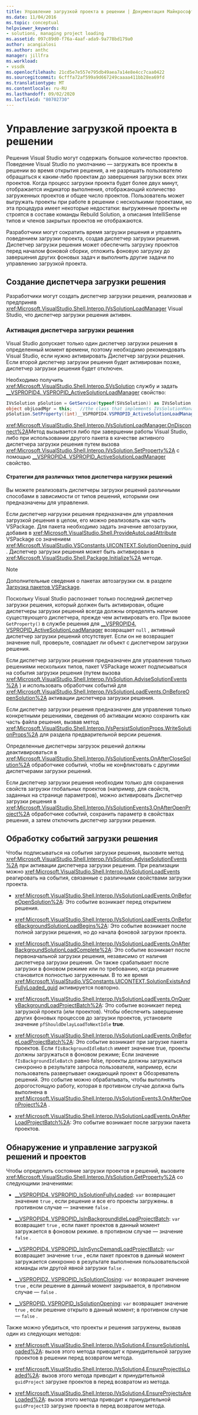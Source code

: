 ```yaml
---
title: Управление загрузкой проекта в решении | Документация Майкрософт
ms.date: 11/04/2016
ms.topic: conceptual
helpviewer_keywords:
- solutions, managing project loading
ms.assetid: 097c89d0-f76a-4aaf-ada9-9a778bd179a0
author: acangialosi
ms.author: anthc
manager: jillfra
ms.workload:
- vssdk
ms.openlocfilehash: 21cd5e7e557e795db49aea7a14e8e4cc7caa0422
ms.sourcegitcommit: 6cfffa72af599a9d667249caaaa411bb28ea69fd
ms.translationtype: MT
ms.contentlocale: ru-RU
ms.lasthandoff: 09/02/2020
ms.locfileid: "80702730"
---
```

# <a name="manage-project-loading-in-a-solution"></a>Управление загрузкой проекта в решении
Решения Visual Studio могут содержать большое количество проектов. Поведение Visual Studio по умолчанию — загружать все проекты в решении во время открытия решения, а не разрешать пользователю обращаться к каким-либо проектам до завершения загрузки всех этих проектов. Когда процесс загрузки проекта будет более двух минут, отображается индикатор выполнения, отображающий количество загруженных проектов и общее число проектов. Пользователь может выгружать проекты при работе в решении с несколькими проектами, но эта процедура имеет некоторые недостатки: выгруженные проекты не строятся в составе команды Rebuild Solution, а описания IntelliSense типов и членов закрытых проектов не отображаются.

 Разработчики могут сократить время загрузки решения и управлять поведением загрузки проекта, создав диспетчер загрузки решения. Диспетчер загрузки решения может обеспечить загрузку проектов перед началом фоновой сборки, отложить фоновую загрузку до завершения других фоновых задач и выполнить другие задачи по управлению загрузкой проекта.

## <a name="create-a-solution-load-manager"></a>Создание диспетчера загрузки решения
 Разработчики могут создать диспетчер загрузки решения, реализовав и предприняв <xref:Microsoft.VisualStudio.Shell.Interop.IVsSolutionLoadManager> Visual Studio, что диспетчер загрузки решения активен.

### <a name="activate-a-solution-load-manager"></a>Активация диспетчера загрузки решения
 Visual Studio допускает только один диспетчер загрузки решения в определенный момент времени, поэтому необходимо рекомендовать Visual Studio, если нужно активировать Диспетчер загрузки решения. Если второй диспетчер загрузки решения будет активирован позже, диспетчер загрузки решения будет отключен.

 Необходимо получить <xref:Microsoft.VisualStudio.Shell.Interop.SVsSolution> службу и задать [__VSPROPID4. VSPROPID_ActiveSolutionLoadManager](<xref:Microsoft.VisualStudio.Shell.Interop.__VSPROPID4.VSPROPID_ActiveSolutionLoadManager>) свойство:

```csharp
IVsSolution pSolution = GetService(typeof(SVsSolution)) as IVsSolution;
object objLoadMgr = this;   //the class that implements IVsSolutionManager
pSolution.SetProperty((int)__VSPROPID4.VSPROPID_ActiveSolutionLoadManager, objLoadMgr);
```

 <xref:Microsoft.VisualStudio.Shell.Interop.IVsSolutionLoadManager.OnDisconnect%2A>Метод вызывается либо при завершении работы Visual Studio, либо при использовании другого пакета в качестве активного диспетчера загрузки решения путем вызова <xref:Microsoft.VisualStudio.Shell.Interop.IVsSolution.SetProperty%2A> с помощью [__VSPROPID4. VSPROPID_ActiveSolutionLoadManager](<xref:Microsoft.VisualStudio.Shell.Interop.__VSPROPID4.VSPROPID_ActiveSolutionLoadManager>) свойство.

#### <a name="strategies-for-different-kinds-of-solution-load-manager"></a>Стратегии для различных типов диспетчера нагрузки решений
 Вы можете реализовать диспетчеры загрузки решений различными способами в зависимости от типов решений, которыми они предназначены для управления.

 Если диспетчер нагрузки решения предназначен для управления загрузкой решения в целом, его можно реализовать как часть VSPackage. Для пакета необходимо задать значение автозагрузки, добавив в <xref:Microsoft.VisualStudio.Shell.ProvideAutoLoadAttribute> VSPackage со значением <xref:Microsoft.VisualStudio.VSConstants.UICONTEXT.SolutionOpening_guid> . Диспетчер загрузки решения может быть активирован в <xref:Microsoft.VisualStudio.Shell.Package.Initialize%2A> методе.

> [!NOTE]
> Дополнительные сведения о пакетах автозагрузки см. в разделе [Загрузка пакетов VSPackage](../extensibility/loading-vspackages.md).

 Поскольку Visual Studio распознает только последний диспетчер загрузки решения, который должен быть активирован, общие диспетчеры загрузки решений всегда должны определять наличие существующего диспетчера, прежде чем активировать его. При вызове `GetProperty()` в службе решения для [__VSPROPID4. VSPROPID_ActiveSolutionLoadManager](<xref:Microsoft.VisualStudio.Shell.Interop.__VSPROPID4.VSPROPID_ActiveSolutionLoadManager>) возвращает `null` , активный диспетчер загрузки решений отсутствует. Если он не возвращает значение null, проверьте, совпадает ли объект с диспетчером загрузки решения.

 Если диспетчер загрузки решения предназначен для управления только решениями нескольких типов, пакет VSPackage может подписываться на события загрузки решения (путем вызова <xref:Microsoft.VisualStudio.Shell.Interop.IVsSolution.AdviseSolutionEvents%2A> ) и использовать обработчик событий для <xref:Microsoft.VisualStudio.Shell.Interop.IVsSolutionLoadEvents.OnBeforeOpenSolution%2A> активации диспетчера загрузки решения.

 Если диспетчер загрузки решения предназначен для управления только конкретными решениями, сведения об активации можно сохранить как часть файла решения, вызвав метод <xref:Microsoft.VisualStudio.Shell.Interop.IVsPersistSolutionProps.WriteSolutionProps%2A> для раздела предварительной версии решения.

 Определенные диспетчеры загрузок решений должны деактивироваться в <xref:Microsoft.VisualStudio.Shell.Interop.IVsSolutionEvents.OnAfterCloseSolution%2A> обработчике событий, чтобы не конфликтовать с другими диспетчерами загрузки решений.

 Если диспетчер загрузки решения необходим только для сохранения свойств загрузки глобальных проектов (например, для свойств, заданных на странице параметров), можно активировать Диспетчер загрузки решения в <xref:Microsoft.VisualStudio.Shell.Interop.IVsSolutionEvents3.OnAfterOpenProject%2A> обработчике событий, сохранить параметр в свойствах решения, а затем отключить диспетчер загрузки решения.

## <a name="handle-solution-load-events"></a>Обработку событий загрузки решения
 Чтобы подписываться на события загрузки решения, вызовите метод <xref:Microsoft.VisualStudio.Shell.Interop.IVsSolution.AdviseSolutionEvents%2A> при активации диспетчера загрузки решения. При реализации можно <xref:Microsoft.VisualStudio.Shell.Interop.IVsSolutionLoadEvents> реагировать на события, связанные с различными свойствами загрузки проекта.

- <xref:Microsoft.VisualStudio.Shell.Interop.IVsSolutionLoadEvents.OnBeforeOpenSolution%2A>: Это событие возникает перед открытием решения.

- <xref:Microsoft.VisualStudio.Shell.Interop.IVsSolutionLoadEvents.OnBeforeBackgroundSolutionLoadBegins%2A>: Это событие возникает после полной загрузки решения, но до начала фоновой загрузки проекта.

- <xref:Microsoft.VisualStudio.Shell.Interop.IVsSolutionLoadEvents.OnAfterBackgroundSolutionLoadComplete%2A>: Это событие возникает после первоначальной загрузки решения, независимо от наличия диспетчера загрузки решения. Он также срабатывает после загрузки в фоновом режиме или по требованию, когда решение становится полностью загруженным. В то же время <xref:Microsoft.VisualStudio.VSConstants.UICONTEXT.SolutionExistsAndFullyLoaded_guid> активируется повторно.

- <xref:Microsoft.VisualStudio.Shell.Interop.IVsSolutionLoadEvents.OnQueryBackgroundLoadProjectBatch%2A>: Это событие возникает перед загрузкой проекта (или проектов). Чтобы обеспечить завершение других фоновых процессов до загрузки проектов, установите значение `pfShouldDelayLoadToNextIdle` **true**.

- <xref:Microsoft.VisualStudio.Shell.Interop.IVsSolutionLoadEvents.OnBeforeLoadProjectBatch%2A>: Это событие возникает при загрузке пакета проектов. Если `fIsBackgroundIdleBatch` имеет значение true, проекты должны загружаться в фоновом режиме; Если значение `fIsBackgroundIdleBatch` равно false, проекты должны загружаться синхронно в результате запроса пользователя, например, если пользователь развертывает ожидающий проект в Обозреватель решений. Это событие можно обрабатывать, чтобы выполнять дорогостоящую работу, которая в противном случае должна быть выполнена в <xref:Microsoft.VisualStudio.Shell.Interop.IVsSolutionEvents3.OnAfterOpenProject%2A> .

- <xref:Microsoft.VisualStudio.Shell.Interop.IVsSolutionLoadEvents.OnAfterLoadProjectBatch%2A>: Это событие возникает после загрузки пакета проектов.

## <a name="detect-and-manage-solution-and-project-loading"></a>Обнаружение и управление загрузкой решений и проектов
 Чтобы определить состояние загрузки проектов и решений, вызовите <xref:Microsoft.VisualStudio.Shell.Interop.IVsSolution.GetProperty%2A> со следующими значениями:

- [__VSPROPID4. VSPROPID_IsSolutionFullyLoaded](<xref:Microsoft.VisualStudio.Shell.Interop.__VSPROPID4.VSPROPID_IsSolutionFullyLoaded>): `var` возвращает значение `true` , если решение и все его проекты загружены. в противном случае — значение `false` .

- [__VSPROPID4. VSPROPID_IsInBackgroundIdleLoadProjectBatch](<xref:Microsoft.VisualStudio.Shell.Interop.__VSPROPID4.VSPROPID_IsInBackgroundIdleLoadProjectBatch>): `var` возвращает `true` , если пакет проектов в данный момент загружается в фоновом режиме. в противном случае — значение `false` .

- [__VSPROPID4. VSPROPID_IsInSyncDemandLoadProjectBatch](<xref:Microsoft.VisualStudio.Shell.Interop.__VSPROPID4.VSPROPID_IsInSyncDemandLoadProjectBatch>): `var` возвращает значение `true` , если пакет проектов в данный момент загружается синхронно в результате выполнения пользовательской команды или другой явной загрузки `false` .

- [__VSPROPID2. VSPROPID_IsSolutionClosing](<xref:Microsoft.VisualStudio.Shell.Interop.__VSPROPID2.VSPROPID_IsSolutionClosing>): `var` возвращает значение `true` , если решение в данный момент закрывается, в противном случае — `false` .

- [__VSPROPID. VSPROPID_IsSolutionOpening](<xref:Microsoft.VisualStudio.Shell.Interop.__VSPROPID.VSPROPID_IsSolutionOpening>): `var` возвращает значение `true` , если решение открыто в данный момент; в противном случае — `false` .

Также можно убедиться, что проекты и решения загружены, вызвав один из следующих методов:

- <xref:Microsoft.VisualStudio.Shell.Interop.IVsSolution4.EnsureSolutionIsLoaded%2A>: вызов этого метода приводит к принудительной загрузке проектов в решении перед возвратом метода.

- <xref:Microsoft.VisualStudio.Shell.Interop.IVsSolution4.EnsureProjectIsLoaded%2A>: вызов этого метода приводит к принудительной `guidProject` загрузке проектов в перед возвратом из метода.

- <xref:Microsoft.VisualStudio.Shell.Interop.IVsSolution4.EnsureProjectsAreLoaded%2A>: вызов этого метода приводит к принудительной `guidProjectID` загрузке проекта в перед возвратом метода.
